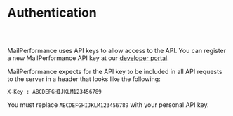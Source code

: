 # Authentication

```php
```

```java
```

```CSharp
```

MailPerformance uses API keys to allow access to the API. You can register a new MailPerformance API key at our [developer portal](http://example.com/developers).

MailPerformance expects for the API key to be included in all API requests to the server in a header that looks like the following:

`X-Key : ABCDEFGHIJKLM123456789`

<aside class="notice">
You must replace <code>ABCDEFGHIJKLM123456789</code> with your personal API key.
</aside>
